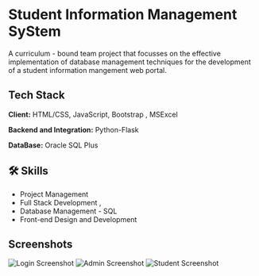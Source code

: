 
# Student Information Management SyStem

A curriculum - bound team project that focusses on the effective implementation of database management techniques for the development of a student information mangement web portal.

## Tech Stack

**Client:** HTML/CSS, JavaScript, Bootstrap , MSExcel

**Backend and Integration:** Python-Flask 

**DataBase:** Oracle SQL Plus


## 🛠 Skills
- Project Management 
- Full Stack Development ,
- Database Management - SQL 
- Front-end Design and Development


## Screenshots

![Login Screenshot](https://github.com/iamnithyaramesh/dbms/blob/main/1.jpg)
![Admin Screenshot](https://github.com/iamnithyaramesh/dbms/blob/main/5.jpg)
![Student Screenshot](https://github.com/iamnithyaramesh/dbms/blob/main/7.jpg)
